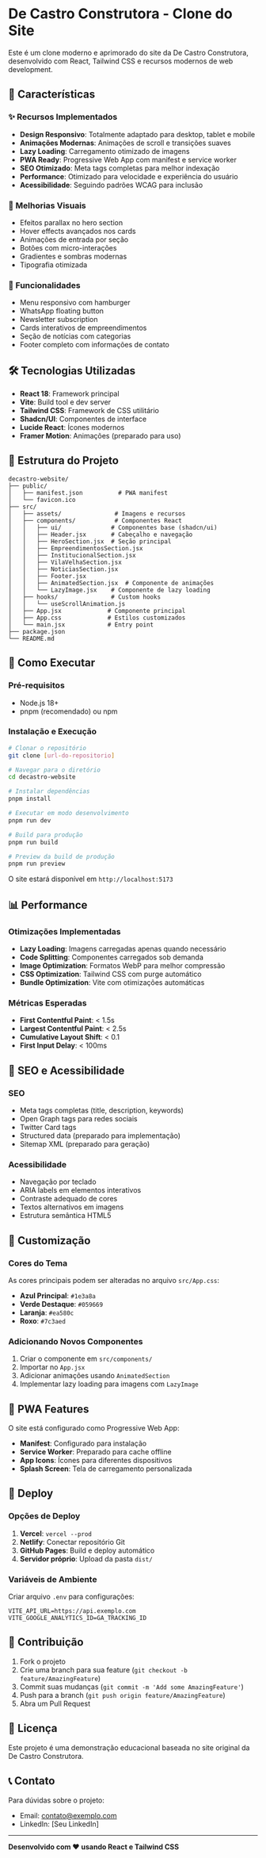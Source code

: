 # De Castro Construtora - Clone do Site

Este é um clone moderno e aprimorado do site da De Castro Construtora, desenvolvido com React, Tailwind CSS e recursos modernos de web development.

## 🚀 Características

### ✨ Recursos Implementados
- **Design Responsivo**: Totalmente adaptado para desktop, tablet e mobile
- **Animações Modernas**: Animações de scroll e transições suaves
- **Lazy Loading**: Carregamento otimizado de imagens
- **PWA Ready**: Progressive Web App com manifest e service worker
- **SEO Otimizado**: Meta tags completas para melhor indexação
- **Performance**: Otimizado para velocidade e experiência do usuário
- **Acessibilidade**: Seguindo padrões WCAG para inclusão

### 🎨 Melhorias Visuais
- Efeitos parallax no hero section
- Hover effects avançados nos cards
- Animações de entrada por seção
- Botões com micro-interações
- Gradientes e sombras modernas
- Tipografia otimizada

### 📱 Funcionalidades
- Menu responsivo com hamburger
- WhatsApp floating button
- Newsletter subscription
- Cards interativos de empreendimentos
- Seção de notícias com categorias
- Footer completo com informações de contato

## 🛠️ Tecnologias Utilizadas

- **React 18**: Framework principal
- **Vite**: Build tool e dev server
- **Tailwind CSS**: Framework de CSS utilitário
- **Shadcn/UI**: Componentes de interface
- **Lucide React**: Ícones modernos
- **Framer Motion**: Animações (preparado para uso)

## 📁 Estrutura do Projeto

```
decastro-website/
├── public/
│   ├── manifest.json          # PWA manifest
│   └── favicon.ico
├── src/
│   ├── assets/               # Imagens e recursos
│   ├── components/           # Componentes React
│   │   ├── ui/              # Componentes base (shadcn/ui)
│   │   ├── Header.jsx       # Cabeçalho e navegação
│   │   ├── HeroSection.jsx  # Seção principal
│   │   ├── EmpreendimentosSection.jsx
│   │   ├── InstitucionalSection.jsx
│   │   ├── VilaVelhaSection.jsx
│   │   ├── NoticiasSection.jsx
│   │   ├── Footer.jsx
│   │   ├── AnimatedSection.jsx  # Componente de animações
│   │   └── LazyImage.jsx    # Componente de lazy loading
│   ├── hooks/               # Custom hooks
│   │   └── useScrollAnimation.js
│   ├── App.jsx             # Componente principal
│   ├── App.css             # Estilos customizados
│   └── main.jsx            # Entry point
├── package.json
└── README.md
```

## 🚀 Como Executar

### Pré-requisitos
- Node.js 18+ 
- pnpm (recomendado) ou npm

### Instalação e Execução
```bash
# Clonar o repositório
git clone [url-do-repositorio]

# Navegar para o diretório
cd decastro-website

# Instalar dependências
pnpm install

# Executar em modo desenvolvimento
pnpm run dev

# Build para produção
pnpm run build

# Preview da build de produção
pnpm run preview
```

O site estará disponível em `http://localhost:5173`

## 📊 Performance

### Otimizações Implementadas
- **Lazy Loading**: Imagens carregadas apenas quando necessário
- **Code Splitting**: Componentes carregados sob demanda
- **Image Optimization**: Formatos WebP para melhor compressão
- **CSS Optimization**: Tailwind CSS com purge automático
- **Bundle Optimization**: Vite com otimizações automáticas

### Métricas Esperadas
- **First Contentful Paint**: < 1.5s
- **Largest Contentful Paint**: < 2.5s
- **Cumulative Layout Shift**: < 0.1
- **First Input Delay**: < 100ms

## 🎯 SEO e Acessibilidade

### SEO
- Meta tags completas (title, description, keywords)
- Open Graph tags para redes sociais
- Twitter Card tags
- Structured data (preparado para implementação)
- Sitemap XML (preparado para geração)

### Acessibilidade
- Navegação por teclado
- ARIA labels em elementos interativos
- Contraste adequado de cores
- Textos alternativos em imagens
- Estrutura semântica HTML5

## 🔧 Customização

### Cores do Tema
As cores principais podem ser alteradas no arquivo `src/App.css`:
- **Azul Principal**: `#1e3a8a`
- **Verde Destaque**: `#059669`
- **Laranja**: `#ea580c`
- **Roxo**: `#7c3aed`

### Adicionando Novos Componentes
1. Criar o componente em `src/components/`
2. Importar no `App.jsx`
3. Adicionar animações usando `AnimatedSection`
4. Implementar lazy loading para imagens com `LazyImage`

## 📱 PWA Features

O site está configurado como Progressive Web App:
- **Manifest**: Configurado para instalação
- **Service Worker**: Preparado para cache offline
- **App Icons**: Ícones para diferentes dispositivos
- **Splash Screen**: Tela de carregamento personalizada

## 🚀 Deploy

### Opções de Deploy
1. **Vercel**: `vercel --prod`
2. **Netlify**: Conectar repositório Git
3. **GitHub Pages**: Build e deploy automático
4. **Servidor próprio**: Upload da pasta `dist/`

### Variáveis de Ambiente
Criar arquivo `.env` para configurações:
```env
VITE_API_URL=https://api.exemplo.com
VITE_GOOGLE_ANALYTICS_ID=GA_TRACKING_ID
```

## 🤝 Contribuição

1. Fork o projeto
2. Crie uma branch para sua feature (`git checkout -b feature/AmazingFeature`)
3. Commit suas mudanças (`git commit -m 'Add some AmazingFeature'`)
4. Push para a branch (`git push origin feature/AmazingFeature`)
5. Abra um Pull Request

## 📄 Licença

Este projeto é uma demonstração educacional baseada no site original da De Castro Construtora.

## 📞 Contato

Para dúvidas sobre o projeto:
- Email: contato@exemplo.com
- LinkedIn: [Seu LinkedIn]

---

**Desenvolvido com ❤️ usando React e Tailwind CSS**

